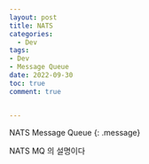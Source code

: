 ```yaml
---
layout: post
title: NATS
categories:
  - Dev
tags:
- Dev
- Message Queue
date: 2022-09-30
toc: true
comment: true


---
```


NATS Message Queue
{: .message}

NATS MQ 의 설명이다